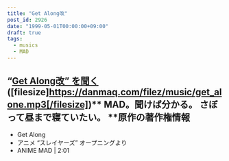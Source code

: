 ```yaml
---
title: "Get Along改"
post_id: 2926
date: "1999-05-01T00:00:00+09:00"
draft: true
tags:
  - musics
  - MAD
---
```


## “[Get Along改” を聞く](https://danmaq.com/filez/music/get_alone.mp3) ([filesize]https://danmaq.com/filez/music/get_alone.mp3[/filesize])** MAD。聞けば分かる。 さぼって昼まで寝ていたい。  **原作の著作権情報

  * Get Along
  * アニメ “スレイヤーズ” オープニングより
  * ANIME MAD | 2:01

